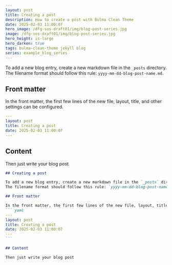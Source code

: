 ```yaml
---
layout: post
title: Creating a post
description: How to create a post with Bulma Clean Theme
date: 2025-02-03 11:00:07
hero_image: /dfg-sos-draft01/img/blog-post-series.jpg
image: /dfg-sos-draft01/img/blog-post-series.jpg
hero_height: is-large
hero_darken: true
tags: bulma-clean-theme jekyll blog
series: example_blog_series
---
```




To add a new blog entry, create a new markdown file in the `_posts` directory.
The filename format should follow this rule: `yyyy-mm-dd-blog-post-name.md`.

## Front matter

In the front matter, the first few lines of the new file, layout, title, and other settings can be configured.
``` yaml
---
layout: post
title: Creating a post
date: 2025-02-03 11:00:07
---
```

## Content

Then just write your blog post


```` markdown
## Creating a post

To add a new blog entry, create a new markdown file in the `_posts` directory.
The filename format should follow this rule: `yyyy-mm-dd-blog-post-name.md`.

## Front matter

In the front matter, the first few lines of the new file, layout, title, and other settings can be configured.
``` yaml
---
layout: post
title: Creating a post
date: 2025-02-03 11:00:07
---
```

## Content

Then just write your blog post
````
